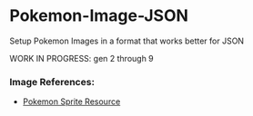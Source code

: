 # Pokemon-Image-JSON
Setup Pokemon Images in a format that works better for JSON

WORK IN PROGRESS: gen 2 through 9

### Image References:
- [Pokemon Sprite Resource](https://www.spriters-resource.com/nintendo_switch/pokemonhome/sheet/125926/)
